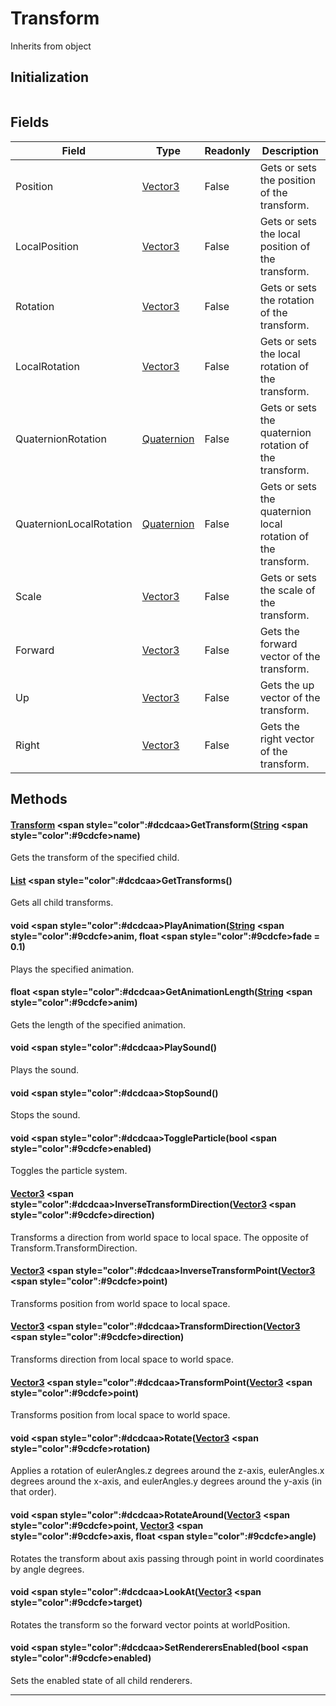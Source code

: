 # Transform
Inherits from object
## Initialization
```csharp
```
## Fields
|Field|Type|Readonly|Description|
|---|---|---|---|
|Position|[Vector3](../objects/Vector3.md)|False|Gets or sets the position of the transform.|
|LocalPosition|[Vector3](../objects/Vector3.md)|False|Gets or sets the local position of the transform.|
|Rotation|[Vector3](../objects/Vector3.md)|False|Gets or sets the rotation of the transform.|
|LocalRotation|[Vector3](../objects/Vector3.md)|False|Gets or sets the local rotation of the transform.|
|QuaternionRotation|[Quaternion](../objects/Quaternion.md)|False|Gets or sets the quaternion rotation of the transform.|
|QuaternionLocalRotation|[Quaternion](../objects/Quaternion.md)|False|Gets or sets the quaternion local rotation of the transform.|
|Scale|[Vector3](../objects/Vector3.md)|False|Gets or sets the scale of the transform.|
|Forward|[Vector3](../objects/Vector3.md)|False|Gets the forward vector of the transform.|
|Up|[Vector3](../objects/Vector3.md)|False|Gets the up vector of the transform.|
|Right|[Vector3](../objects/Vector3.md)|False|Gets the right vector of the transform.|
## Methods
#### [Transform](../objects/Transform.md) <span style="color":#dcdcaa>GetTransform<span>([String](../static/String.md) <span style="color":#9cdcfe>name<span>)
Gets the transform of the specified child.
#### [List](../objects/List.md) <span style="color":#dcdcaa>GetTransforms<span>()
Gets all child transforms.
#### void <span style="color":#dcdcaa>PlayAnimation<span>([String](../static/String.md) <span style="color":#9cdcfe>anim<span>, float <span style="color":#9cdcfe>fade<span> = 0.1)
Plays the specified animation.
#### float <span style="color":#dcdcaa>GetAnimationLength<span>([String](../static/String.md) <span style="color":#9cdcfe>anim<span>)
Gets the length of the specified animation.
#### void <span style="color":#dcdcaa>PlaySound<span>()
Plays the sound.
#### void <span style="color":#dcdcaa>StopSound<span>()
Stops the sound.
#### void <span style="color":#dcdcaa>ToggleParticle<span>(bool <span style="color":#9cdcfe>enabled<span>)
Toggles the particle system.
#### [Vector3](../objects/Vector3.md) <span style="color":#dcdcaa>InverseTransformDirection<span>([Vector3](../objects/Vector3.md) <span style="color":#9cdcfe>direction<span>)
Transforms a direction from world space to local space. The opposite of Transform.TransformDirection.
#### [Vector3](../objects/Vector3.md) <span style="color":#dcdcaa>InverseTransformPoint<span>([Vector3](../objects/Vector3.md) <span style="color":#9cdcfe>point<span>)
Transforms position from world space to local space.
#### [Vector3](../objects/Vector3.md) <span style="color":#dcdcaa>TransformDirection<span>([Vector3](../objects/Vector3.md) <span style="color":#9cdcfe>direction<span>)
Transforms direction from local space to world space.
#### [Vector3](../objects/Vector3.md) <span style="color":#dcdcaa>TransformPoint<span>([Vector3](../objects/Vector3.md) <span style="color":#9cdcfe>point<span>)
Transforms position from local space to world space.
#### void <span style="color":#dcdcaa>Rotate<span>([Vector3](../objects/Vector3.md) <span style="color":#9cdcfe>rotation<span>)
Applies a rotation of eulerAngles.z degrees around the z-axis, eulerAngles.x degrees around the x-axis, and eulerAngles.y degrees around the y-axis (in that order).
#### void <span style="color":#dcdcaa>RotateAround<span>([Vector3](../objects/Vector3.md) <span style="color":#9cdcfe>point<span>, [Vector3](../objects/Vector3.md) <span style="color":#9cdcfe>axis<span>, float <span style="color":#9cdcfe>angle<span>)
Rotates the transform about axis passing through point in world coordinates by angle degrees.
#### void <span style="color":#dcdcaa>LookAt<span>([Vector3](../objects/Vector3.md) <span style="color":#9cdcfe>target<span>)
Rotates the transform so the forward vector points at worldPosition.
#### void <span style="color":#dcdcaa>SetRenderersEnabled<span>(bool <span style="color":#9cdcfe>enabled<span>)
Sets the enabled state of all child renderers.

---

